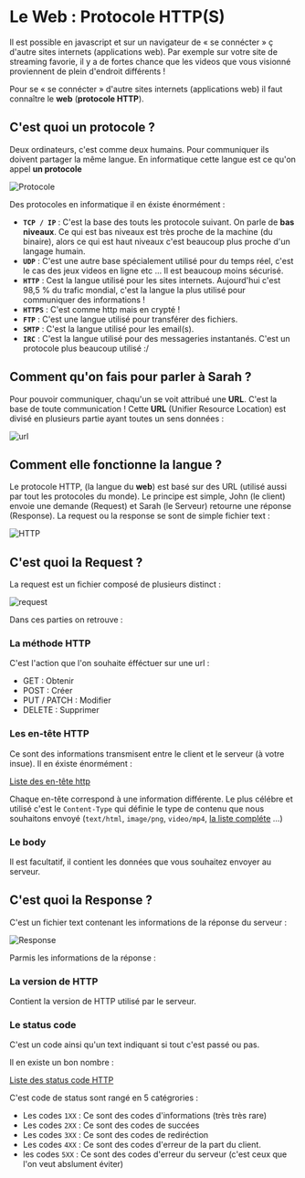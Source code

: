 # Le Web : Protocole HTTP(S)

Il est possible en javascript et sur un navigateur de « se connécter » ç d'autre sites internets (applications web). Par exemple sur votre site de streaming favorie, il y a de fortes chance que les videos que vous visionné proviennent de plein d'endroit différents !

Pour se « se connécter » d'autre sites internets (applications web) il faut connaître le **web** (**protocole HTTP**).

## C'est quoi un protocole ?

Deux ordinateurs, c'est comme deux humains. Pour communiquer ils doivent partager la même langue. En informatique cette langue est ce qu'on appel **un protocole**

![Protocole](../images/Protocole.png)

Des protocoles en informatique il en éxiste énormément :

- **`TCP / IP`** : C'est la base des touts les protocole suivant. On parle de **bas niveaux**. Ce qui est bas niveaux est très proche de la machine (du binaire), alors ce qui est haut niveaux c'est beaucoup plus proche d'un langage humain.
- **`UDP`** : C'est une autre base spécialement utilisé pour du temps réel, c'est le cas des jeux videos en ligne etc ... Il est beaucoup moins sécurisé.
- **`HTTP`** : Cest la langue utilisé pour les sites internets. Aujourd'hui c'est 98,5 % du trafic mondial, c'est la langue la plus utilisé pour communiquer des informations !
- **`HTTPS`** : C'est comme http mais en crypté !
- **`FTP`** : C'est une langue utilisé pour transférer des fichiers.
- **`SMTP`** : C'est la langue utilisé pour les email(s).
- **`IRC`** : C'est la langue utilisé pour des messageries instantanés. C'est un protocole plus beaucoup utilisé :/

## Comment qu'on fais pour parler à Sarah ?

Pour pouvoir communiquer, chaqu'un se voit attribué une **URL**. C'est la base de toute communication ! Cette **URL** (Unifier Resource Location) est divisé en plusieurs partie ayant toutes un sens données :

![url](../images/URL.png)

## Comment elle fonctionne la langue ?

Le protocole HTTP, (la langue du **web**) est basé sur des URL (utilisé aussi par tout les protocoles du monde). Le principe est simple, John (le client) envoie une demande (Request) et Sarah (le Serveur) retourne une réponse (Response). La request ou la response se sont de simple fichier text :

![HTTP](../images/HTTP.png)

## C'est quoi la **Request** ?

La request est un fichier composé de plusieurs distinct :

![request](../images/La%20Request.png)

Dans ces parties on retrouve :

### La méthode HTTP

C'est l'action que l'on souhaite éfféctuer sur une url :

- GET : Obtenir
- POST : Créer
- PUT / PATCH : Modifier
- DELETE : Supprimer

### Les en-tête HTTP

Ce sont des informations transmisent entre le client et le serveur (à votre insue). Il en éxiste énormément :

[Liste des en-tête http](https://en.wikipedia.org/wiki/List_of_HTTP_header_fields)

Chaque en-tête correspond à une information différente. Le plus célébre et utilisé c'est le `Content-Type` qui définie le type de contenu que nous souhaitons envoyé (`text/html`, `image/png`, `video/mp4`, [la liste compléte](https://en.wikipedia.org/wiki/Media_type) ...)

### Le body

Il est facultatif, il contient les données que vous souhaitez envoyer au serveur.

## C'est quoi la **Response** ?

C'est un fichier text contenant les informations de la réponse du serveur :

![Response](../images/La%20Response.png)

Parmis les informations de la réponse :

### La version de HTTP

Contient la version de HTTP utilisé par le serveur.

### Le status code

C'est un code ainsi qu'un text indiquant si tout c'est passé ou pas.

Il en existe un bon nombre :

[Liste des status code HTTP](https://en.wikipedia.org/wiki/List_of_HTTP_status_codes)

C'est code de status sont rangé en 5 catégrories :

- Les codes `1XX` : Ce sont des codes d'informations (très très rare)
- Les codes `2XX` : Ce sont des codes de succées
- Les codes `3XX` : Ce sont des codes de rediréction
- Les codes `4XX` : Ce sont des codes d'erreur de la part du client.
- les codes `5XX` : Ce sont des codes d'erreur du serveur (c'est ceux que l'on veut abslument éviter)